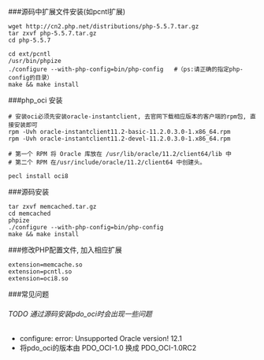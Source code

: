 
###源码中扩展文件安装(如pcntl扩展)
```
wget http://cn2.php.net/distributions/php-5.5.7.tar.gz
tar zxvf php-5.5.7.tar.gz
cd php-5.5.7

cd ext/pcntl
/usr/bin/phpize
./configure --with-php-config=bin/php-config   #（ps:请正确的指定php-config的目录）
make && make install
```

###php_oci 安装
```
# 安装oci必须先安装oracle-instantclient, 去官网下载相应版本的客户端的rpm包, 直接安装即可
rpm -Uvh oracle-instantclient11.2-basic-11.2.0.3.0-1.x86_64.rpm 
rpm -Uvh oracle-instantclient11.2-devel-11.2.0.3.0-1.x86_64.rpm 

# 第一个 RPM 将 Oracle 库放在 /usr/lib/oracle/11.2/client64/lib 中
# 第二个 RPM 在/usr/include/oracle/11.2/client64 中创建头。

pecl install oci8
```

###源码安装
```
tar zxvf memcached.tar.gz
cd memcached
phpize
./configure --with-php-config=bin/php-config 
make && make install
```

###修改PHP配置文件, 加入相应扩展
```
extension=memcache.so
extension=pcntl.so
extension=oci8.so
```

###常见问题
###### TODO 通过源码安装pdo_oci时会出现一些问题
* configure: error: Unsupported Oracle version! 12.1
* 将pdo_oci的版本由 PDO_OCI-1.0 换成 PDO_OCI-1.0RC2
